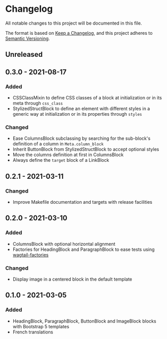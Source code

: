 # Changelog

All notable changes to this project will be documented in this file.

The format is based on [Keep a Changelog](https://keepachangelog.com/en/1.0.0/),
and this project adheres to [Semantic Versioning](https://semver.org/spec/v2.0.0.html).

## Unreleased

## 0.3.0 - 2021-08-17
### Added
- CSSClassMixin to define CSS classes of a block at initialization or in its
  meta through `css_class`
- StylizedStructBlock to define an element with different styles in a generic
  way at initialization or in its properties through `styles`

### Changed
- Ease ColumnsBlock subclassing by searching for the sub-block's definition of
  a column in `Meta.column_block`
- Inherit ButtonBlock from StylizedStructBlock to accept optional styles
- Move the columns definition at first in ColumnsBlock
- Always define the `target` block of a LinkBlock

## 0.2.1 - 2021-03-11
### Changed
- Improve Makefile documentation and targets with release facilities

## 0.2.0 - 2021-03-10
### Added
- ColumnsBlock with optional horizontal alignment
- Factories for HeadingBlock and ParagraphBlock to ease tests using
  [wagtail-factories](https://pypi.org/project/wagtail-factories/)

### Changed
- Display image in a centered block in the default template

## 0.1.0 - 2021-03-05
### Added
- HeadingBlock, ParagraphBlock, ButtonBlock and ImageBlock blocks with
  Bootstrap 5 templates
- French translations
